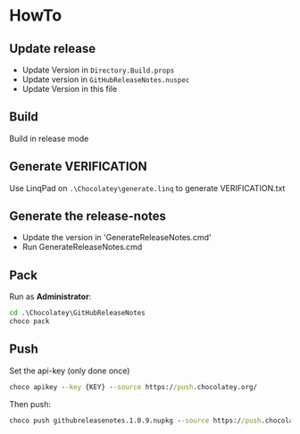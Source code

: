 # HowTo

## Update release
- Update Version in `Directory.Build.props`
- Update version in `GitHubReleaseNotes.nuspec`
- Update Version in this file

## Build
Build in release mode

## Generate VERIFICATION
Use LinqPad on `.\Chocolatey\generate.linq` to generate VERIFICATION.txt

## Generate the release-notes
- Update the version in 'GenerateReleaseNotes.cmd'
- Run GenerateReleaseNotes.cmd

## Pack
Run as **Administrator**:
``` cmd
cd .\Chocolatey\GitHubReleaseNotes
choco pack
```

## Push
Set the api-key (only done once)
``` cmd
choco apikey --key {KEY} --source https://push.chocolatey.org/
```

Then push:
``` cmd
choco push githubreleasenotes.1.0.9.nupkg --source https://push.chocolatey.org/
```